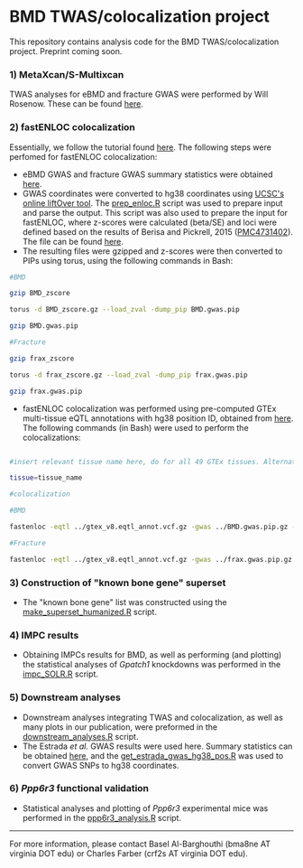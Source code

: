 # BMD TWAS/colocalization project
This repository contains analysis code for the BMD TWAS/colocalization project. Preprint coming soon.

### 1) MetaXcan/S-Multixcan
TWAS analyses for eBMD and fracture GWAS were performed by Will Rosenow. These can be found [here](https://github.com/Farber-Lab/BMD-MetaXcan).

### 2) fastENLOC colocalization
Essentially, we follow the tutorial found [here](https://github.com/xqwen/fastenloc/tree/master/tutorial/). The following steps were perfomed for fastENLOC colocalization:
  * eBMD GWAS and fracture GWAS summary statistics were obtained [here](http://www.gefos.org/?q=content/data-release-2018).
  * GWAS coordinates were converted to hg38 coordinates using [UCSC's online liftOver tool](https://genome.ucsc.edu/cgi-bin/hgLiftOver). The [prep_enloc.R](./src/prep_enloc.R) script was used to prepare input and parse the output. This script was also used to prepare the input for fastENLOC, where z-scores were calculated (beta/SE) and loci were defined based on the results of Berisa and Pickrell, 2015 ([PMC4731402](https://www.ncbi.nlm.nih.gov/pmc/articles/PMC4731402/)). The file can be found [here](https://github.com/xqwen/fastenloc/blob/master/tutorial/eur_ld.hg38.bed).
  * The resulting files were gzipped and z-scores were then converted to PIPs using torus, using the following commands in Bash:
  ```bash
  #BMD
  
  gzip BMD_zscore
  
  torus -d BMD_zscore.gz --load_zval -dump_pip BMD.gwas.pip
  
  gzip BMD.gwas.pip
  
  #Fracture
  
  gzip frax_zscore
  
  torus -d frax_zscore.gz --load_zval -dump_pip frax.gwas.pip
  
  gzip frax.gwas.pip
```

  * fastENLOC colocalization was performed using pre-computed GTEx multi-tissue eQTL annotations with hg38 position ID, obtained from [here](https://github.com/xqwen/fastenloc). The following commands (in Bash) were used to perform the colocalizations:
  ```bash
  
  #insert relevant tissue name here, do for all 49 GTEx tissues. Alternatively, run a script to do this for you.
  
  tissue=tissue_name
  
  #colocalization
  
  #BMD
  
  fastenloc -eqtl ../gtex_v8.eqtl_annot.vcf.gz -gwas ../BMD.gwas.pip.gz -total_variants 14000000 -t $tissue -prefix ../enloc_out/${tissue}
  
  #Fracture
  
  fastenloc -eqtl ../gtex_v8.eqtl_annot.vcf.gz -gwas ../frax.gwas.pip.gz -total_variants 14000000 -t $tissue -prefix ../enloc_frax_out/${tissue}
```
  
### 3) Construction of "known bone gene" superset
  * The "known bone gene" list was constructed using the [make_superset_humanized.R](./src/make_superset_humanized.R) script.
  
### 4) IMPC results
  * Obtaining IMPCs results for BMD, as well as performing (and plotting) the statistical analyses of *Gpatch1* knockdowns was performed in the [impc_SOLR.R](./src/impc_SOLR.R) script.
  
### 5) Downstream analyses
  * Downstream analyses integrating TWAS and colocalization, as well as many plots in our publication, were preformed in the [downstream_analyses.R](./src/downstream_analyses.R) script. 
  * The Estrada *et al.* GWAS results were used here. Summary statistics can be obtained [here](http://www.gefos.org/?q=content/data-release-2012), and the [get_estrada_gwas_hg38_pos.R](./src/get_estrada_gwas_hg38_pos.R) was used to convert GWAS SNPs to hg38 coordinates.

### 6) *Ppp6r3* functional validation
  * Statistical analyses and plotting of *Ppp6r3* experimental mice was performed in the [ppp6r3_analysis.R](./src/ppp6r3_analysis.R) script.
  
  
---  
  
For more information, please contact Basel Al-Barghouthi (bma8ne AT virginia DOT edu) or Charles Farber (crf2s AT virginia DOT edu).
